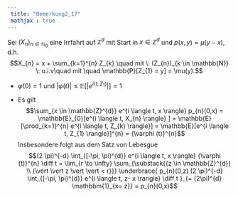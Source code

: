```yaml
---
 title: "Bemerkung2_17"
 mathjax : true
---
```

Sei $(X_{n})_{n \in \mathbb{N}_{0}}$ eine Irrfahrt auf $\mathbb{Z}^{d}$
mit Start in $x \in \mathbb{Z}^{d}$ und $p(x,y) = \mu(y-x)$, d.h.
$$X_{n} = x + \sum_{k=1}^{n} Z_{k} \quad mit \: (Z_{n})_{k \in \mathbb{N}} \: u.i.v\quad mit \quad \mathbb{P}[Z_{1} = y] = \mu(y).$$

-   $\varphi(0) = 1$ und
    $\vert \varphi(t) \vert \leq \mathbb{E}[\vert e^{i \langle t, Z_{1} \rangle} \vert] = 1$

-   Es gilt
    $$\sum_{x \in \mathbb{Z}^{d}} e^{i \langle t, x \rangle} p_{n}(0,x) = \mathbb{E}_{0}[e^{i \langle t, X_{n} \rangle} ] = \mathbb{E}[\prod_{k=1}^{n} e^{i \langle t, Z_{k} \rangle}] = \mathbb{E}[e^{i \langle t, Z_{1} \rangle}]^{n} = {\varphi (t)}^{n}$$
    Insbesondere folgt aus dem Satz von Lebesgue
    $$(2 \pi)^{-d} \int_{[-\pi, \pi)^{d}} e^{i \langle t, x \rangle} {\varphi (t)}^{n} \diff t = \lim_{r \to \infty} \sum_{\substack{{z \in \mathbb{Z}^{d}} \\ {\vert \vert z \vert \vert < r}}} \underbrace{ p_{n}(0,z) (2 \pi)^{-d} \int_{[-\pi, \pi)^{d}} e^{i \langle t, z- x \rangle} \diff t }_{= (2\pi)^{d} \mathbbm{1}_{x=
    z}} = p_{n}(0,x)$$
